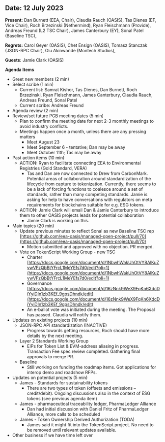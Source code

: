 ## Date: 12 July 2023

**Present:** Dan Burnett (EEA, Chair), Claudia Rauch (OASIS), Tas Dienes (EF, Vice Chair), Roch Brzezinski (Nethermind), Ryan Fleischmann (Provide), Andreas Freund (L2 TSC Chair), James Canterbury (EY), Sonal Patel (Baseline TSC), 

**Regrets:** Carol Geyer (OASIS), Chet Ensign (OASIS), Tomasz Stanczak (JSON-RPC Chair), Olu Akinwande (Montech Studios), 

**Guests:** Jamie Clark (OASIS)

**Agenda Items**

* Greet new members (2 min)
* Select scribe (1 min)
    * Current list: Samrat Kishor, Tas Dienes, Dan Burnett, Roch Brzezinski, Ryan Fleischmann, James Canterbury, Claudia Rauch, Andreas Freund, Sonal Patel
    * Current scribe: Andreas Freund
* Agenda review (2 min)
* Review/set future PGB meeting dates (5 min)
    * Plan to confirm the meeting date for next 2-3 monthly meetings to avoid industry conflicts. 
    * Meetings happen once a month, unless there are any pressing matters
        * Meet August 23
        * Meet September 6 - tentative; Dan may be away
        * Meet October 11th; Tas may be away
* Past action items (10 min)
    * ACTION: Ryan to facilitate connecting EEA to Environmental Registries (Gold Standard, VERA)
        * Tas and Dan are now connected to Drew from CarbonMark. Potential areas of collaboration around standardization of the lifecycle from capture to tokenization. Currently, there seems to be a lack of forcing functions to coalesce around a set of standards, rather than many competing standards. Jamie is asking for help to have conversations with regulators on meta requirements for blockchains suitable for e.g. ESG tokens.
    * ACTION: Jamie Clark will email Dan & Jamie Canterbury to introduce them to other OASIS projects leads for potential collaboration
        * Jamie Clark is working on this.
* Main topics (20 min) 
    * Update previous minutes to reflect Sonal as new Baseline TSC rep \
[https://github.com/eea-oasis/managed-open-project/pull/70](https://github.com/eea-oasis/managed-open-project/pull/70) 
        * Motion submitted and approved with no objection. PR merged. 
    * Vote on TokenScript Working Group - new TSC
        * Charter [https://docs.google.com/document/d/1NbwhWakUhOtVY8AlKuZvwVFzQbBtYFrcL1MeYEfs7d0/edit?pli=1](https://docs.google.com/document/d/1NbwhWakUhOtVY8AlKuZvwVFzQbBtYFrcL1MeYEfs7d0/edit?pli=1)
        * Governance [https://docs.google.com/document/d/16zNnk9WeX9FqKn6XdcDiYyiDIn1zb3KEf_9gpsDhndk/edit](https://docs.google.com/document/d/16zNnk9WeX9FqKn6XdcDiYyiDIn1zb3KEf_9gpsDhndk/edit)
        * An e-ballot vote was initiated during the meeting. The Proposal has passed.  Claudia will notify them.
* Updates on existing projects (10 min)
    * JSON-RPC API standardization (INACTIVE)
        * Progress towards getting resources, Roch should have more details by the next meeting.
    * Layer 2 Standards Working Group 
        * EIPs for Token List & EVM-address aliasing in progress. Transaction Fee spec review completed. Gathering final approvals to merge PR. 
    * Baseline
        * Still working on funding the roadmap items. Got applications for interop demo and roadshow RFPs. 
* Updates on potential projects (5 min) 
    * James - Standards for sustainability tokens
        * There are two types of token (offsets and emissions – credit/debit). Ongoing discussions also in the context of ESG tokens (see previous agenda item)
    * James - pharmaceutical traceability ledger, PharmaLedger Alliance
        * Dan had initial discussion with Daniel Fritz of PharmaLedger Alliance, more calls to be scheduled
    * James - Token Ownership Derived Authorization (TODA) 
        * James said it might fit into the TokenScript project. No need to be removed until relevant updates available.
* Other business if we have time left over
